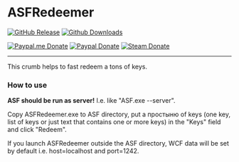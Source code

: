# ASFRedeemer

[![GitHub Release](https://img.shields.io/github/release/Shmurdik/ASFRedeemer.svg?label=Latest&maxAge=60&colorB=008000)](https://github.com/Shmurdik/ASFRedeemer/releases/latest)
[![Github Downloads](https://img.shields.io/github/downloads/Shmurdik/ASFRedeemer/latest/total.svg?label=Downloads&maxAge=60&colorB=008000)](https://github.com/Shmurdik/ASFRedeemer/releases/latest)

[![Paypal.me Donate](https://img.shields.io/badge/Paypal.me-donate-blue.svg)](https://www.paypal.me/Shmurdik/1usd)
[![Paypal Donate](https://img.shields.io/badge/Paypal-donate-blue.svg)](https://www.paypal.com/cgi-bin/webscr?cmd=_donations&business=CWHKXHVBFJV7C&lc=RU&item_name=Shmurdik&item_number=GitHub&currency_code=USD&bn=PP%2dDonationsBF%3abtn_donateCC_LG%2egif%3aNonHosted)
[![Steam Donate](https://img.shields.io/badge/Steam-donate-lightgrey.svg)](https://steamcommunity.com/tradeoffer/new/?partner=79911927&token=29mtqolb)

***

This crumb helps to fast redeem a tons of keys.

### How to use

**ASF should be run as server!** I.e. like "ASF.exe --server".

Copy ASFRedeemer.exe to ASF directory, put a простыню of keys (one key, list of keys or just text that contains one or more keys) in the "Keys" field and click "Redeem".

If you launch ASFRedeemer outside the ASF directory, WCF data will be set by default i.e. host=localhost and port=1242.
